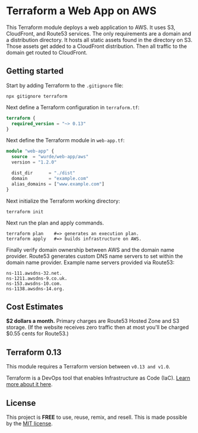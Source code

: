 # Terraform a Web App on AWS

This Terraform module deploys a web application to AWS.
It uses S3, CloudFront, and Route53 services. The only
requirements are a domain and a distribution directory.
It hosts all static assets found in the directory on S3.
Those assets get added to a CloudFront distribution.
Then all traffic to the domain get routed to CloudFront.

## Getting started

Start by adding Terraform to the `.gitignore` file:

    npx gitignore terraform

Next define a Terraform configuration in `terraform.tf`:

```terraform
terraform {
  required_version = "~> 0.13"
}
```

Next define the Terraform module in `web-app.tf`:

```terraform
module "web-app" {
  source  = "wurde/web-app/aws"
  version = "1.2.0"

  dist_dir      = "./dist"
  domain        = "example.com"
  alias_domains = ["www.example.com"]
}
```

Next initialize the Terraform working directory:

    terraform init

Next run the plan and apply commands.
    
    terraform plan    #=> generates an execution plan.
    terraform apply   #=> builds infrastructure on AWS.

Finally verify domain ownership between AWS and the domain
name provider. Route53 generates custom DNS name servers
to set within the domain name provider. Example name
servers provided via Route53:

    ns-111.awsdns-32.net. 
    ns-1211.awsdns-9.co.uk.
    ns-153.awsdns-10.com.
    ns-1138.awsdns-14.org.

## Cost Estimates

**$2 dollars a month.**
Primary charges are Route53 Hosted Zone and S3 storage.
(If the website receives zero traffic then at most you'll be
charged $0.55 cents for Route53.)

## Terraform 0.13

This module requires a Terraform version between `v0.13 and v1.0`.

Terraform is a DevOps tool that enables Infrastructure as Code (IaC).
[Learn more about it here](https://www.terraform.io).

## License

This project is __FREE__ to use, reuse, remix, and resell.
This is made possible by the [MIT license](/LICENSE).
